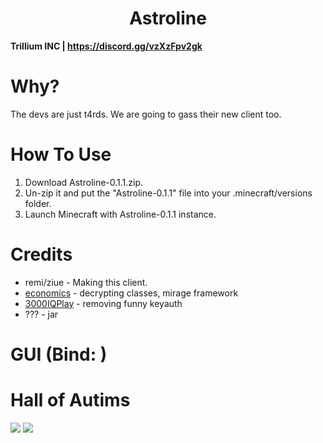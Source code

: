 <h1 align="center">Astroline</h1>

**Trillium INC | https://discord.gg/vzXzFpv2gk**

# Why?
The devs are just t4rds. We are going to gass their new client too.

[1]: https://github.com/3000IQPlay
[2]: https://github.com/ethaanol

# How To Use
1. Download Astroline-0.1.1.zip.
2. Un-zip it and put the "Astroline-0.1.1" file into your .minecraft/versions folder.
3. Launch Minecraft with Astroline-0.1.1 instance.

# Credits
- remi/ziue - Making this client.
- [economics][2] - decrypting classes, mirage framework
- [3000IQPlay][1] - removing funny keyauth
- ??? - jar

# GUI (Bind: )

# Hall of Autims
<img src="https://i.imgur.com/54zCRhT.png">
<img src="https://i.imgur.com/Rt5AfHq.png">
